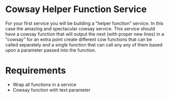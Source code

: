 # Cowsay Helper Function Service
For your first service you will be building a "helper function" service.
In this case the amazing and spectacular cowsay service. This service should
have a cowsay function that will output the next (with proper new lines) in a
"cowsay" for an extra point create different cow functions that can be called
separately and a single function that can call any any of them based upon a 
parameter passed into the function.

# Requirements
  * Wrap all functions in a service
  * Cowsay function with text parameter
